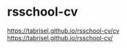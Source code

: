# rsschool-cv
https://tabrisel.github.io/rsschool-cv/cv <br>
https://tabrisel.github.io/rsschool-cv/
